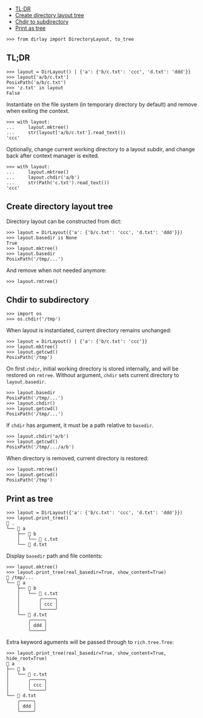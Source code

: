 <!-- docsub: begin -->
<!-- docsub: x toc tests/test_usage.py 'Usage.*' -->
* [TL;DR](#tl-dr)
* [Create directory layout tree](#create-directory-layout-tree)
* [Chdir to subdirectory](#chdir-to-subdirectory)
* [Print as tree](#print-as-tree)
<!-- docsub: end -->

```pycon
>>> from dirlay import DirectoryLayout, to_tree
```

<!-- docsub: begin -->
<!-- docsub: x cases tests/test_usage.py 'Usage.*' -->
## TL;DR

```pycon
>>> layout = DirLayout() | {'a': {'b/c.txt': 'ccc', 'd.txt': 'ddd'}}
>>> layout['a/b/c.txt']
PosixPath('a/b/c.txt')
>>> 'z.txt' in layout
False
```

Instantiate on the file system (in temporary directory by default) and remove when
exiting the context.

```pycon
>>> with layout:
...     layout.mktree()
...     str(layout['a/b/c.txt'].read_text())
'ccc'
```

Optionally, change current working directory to a layout subdir, and change back
after context manager is exited.

```pycon
>>> with layout:
...     layout.mktree()
...     layout.chdir('a/b')
...     str(Path('c.txt').read_text())
'ccc'
```

## Create directory layout tree

Directory layout can be constructed from dict:

```pycon
>>> layout = DirLayout({'a': {'b/c.txt': 'ccc', 'd.txt': 'ddd'}})
>>> layout.basedir is None
True
>>> layout.mktree()
>>> layout.basedir
PosixPath('/tmp/...')
```

And remove when not needed anymore:

```pycon
>>> layout.rmtree()
```

## Chdir to subdirectory

```pycon
>>> import os
>>> os.chdir('/tmp')
```

When layout is instantiated, current directory remains unchanged:

```pycon
>>> layout = DirLayout() | {'a': {'b/c.txt': 'ccc'}}
>>> layout.mktree()
>>> layout.getcwd()
PosixPath('/tmp')
```

On first `chdir`, initial working directory is stored internally, and will be
restored on `rmtree`. Without argument, `chdir` sets current directory to
`layout.basedir`.

```pycon
>>> layout.basedir
PosixPath('/tmp/...')
>>> layout.chdir()
>>> layout.getcwd()
PosixPath('/tmp/...')
```

If `chdir` has argument, it must be a path relative to `basedir`.

```pycon
>>> layout.chdir('a/b')
>>> layout.getcwd()
PosixPath('/tmp/.../a/b')
```

When directory is removed, current directory is restored:

```pycon
>>> layout.rmtree()
>>> layout.getcwd()
PosixPath('/tmp')
```

## Print as tree

```pycon
>>> layout = DirLayout({'a': {'b/c.txt': 'ccc', 'd.txt': 'ddd'}})
>>> layout.print_tree()
📂 .
└── 📂 a
    ├── 📂 b
    │   └── 📄 c.txt
    └── 📄 d.txt
```

Display `basedir` path and file contents:

```pycon
>>> layout.mktree()
>>> layout.print_tree(real_basedir=True, show_content=True)
📂 /tmp/...
└── 📂 a
    ├── 📂 b
    │   └── 📄 c.txt
    │       ╭─────╮
    │       │ ccc │
    │       ╰─────╯
    └── 📄 d.txt
        ╭─────╮
        │ ddd │
        ╰─────╯
```

Extra keyword aguments will be passed through to `rich.tree.Tree`:

```pycon
>>> layout.print_tree(real_basedir=True, show_content=True, hide_root=True)
📂 a
├── 📂 b
│   └── 📄 c.txt
│       ╭─────╮
│       │ ccc │
│       ╰─────╯
└── 📄 d.txt
    ╭─────╮
    │ ddd │
    ╰─────╯
```

<!-- docsub: end -->
